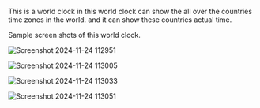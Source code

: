 This is a world clock in this world clock can show the all over the countries time zones in the world.  and it can show these countries actual time.

Sample screen shots of this world clock.

![Screenshot 2024-11-24 112951](https://github.com/user-attachments/assets/dcf258e7-03ab-49b5-bad8-b5a6957382c7)

![Screenshot 2024-11-24 113005](https://github.com/user-attachments/assets/c83836e0-998f-4602-b63f-f1754fc184ff)

![Screenshot 2024-11-24 113033](https://github.com/user-attachments/assets/4ae7d9c7-93b9-41a6-a955-97e5bdae7dbd)

![Screenshot 2024-11-24 113051](https://github.com/user-attachments/assets/5b754663-6ab0-417c-a0fd-2b6e9d873519)
